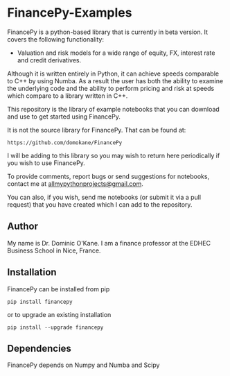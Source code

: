 # FinancePy-Examples

FinancePy is a python-based library that is currently in beta version. It covers the following functionality:

* Valuation and risk models for a wide range of equity, FX, interest rate and credit derivatives.

Although it is written entirely in Python, it can achieve speeds comparable to C++ by using Numba. As a result the user has both the ability to examine the underlying code and the ability to perform pricing and risk at speeds which compare to a library written in C++.

This repository is the library of example notebooks that you can download and use to get started using FinancePy.

It is not the source library for FinancePy. That can be found at:

    https://github.com/domokane/FinancePy

I will be adding to this library so you may wish to return here periodically if you wish to use FinancePy.

To provide comments, report bugs or send suggestions for notebooks, contact me at allmypythonprojects@gmail.com.

You can also, if you wish, send me notebooks (or submit it via a pull request) that you have created which I can add to the repository.

## Author

My name is Dr. Dominic O'Kane. I am a finance professor at the EDHEC Business School in Nice, France.


## Installation

FinancePy can be installed from pip

    pip install financepy

or to upgrade an existing installation

    pip install --upgrade financepy

## Dependencies

FinancePy depends on Numpy and Numba and Scipy